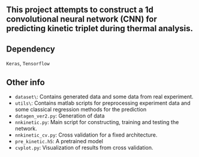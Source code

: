 ## This project attempts to construct a 1d convolutional neural network (CNN) for predicting kinetic triplet during thermal analysis.

## Dependency
`Keras`, `Tensorflow`

## Other info

* `dataset\`: Contains generated data and some data from real experiment.
* `utils\`: Contains matlab scripts for preprocessing experiment data and some classical regression methods for the prediction
* `datagen_ver2.py`: Generation of data
* `nnkinetic.py`: Main script for constructing, training and testing the network.
* `nnkinetic_cv.py`: Cross validation for a fixed architecture.
* `pre_kinetic.h5`: A pretrained model
* `cvplot.py`: Visualization of results from cross validation. 


